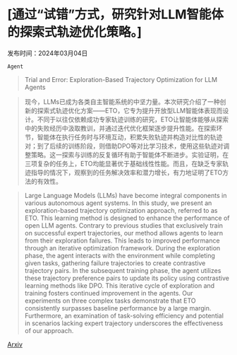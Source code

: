 # [通过“试错”方式，研究针对LLM智能体的探索式轨迹优化策略。]

发布时间：2024年03月04日

`Agent`

> Trial and Error: Exploration-Based Trajectory Optimization for LLM Agents

> 现今，LLMs已成为各类自主智能系统的中坚力量。本次研究介绍了一种创新的探索式轨迹优化方案——ETO，它专为提升开放型LLM智能体表现而设计。不同于以往仅依赖成功专家轨迹训练的研究，ETO让智能体能够从探索中的失败经历中汲取教训，并通过迭代优化框架逐步提升性能。在探索环节，智能体在执行任务时与环境互动，积累失败轨迹并构造对比性的轨迹对；到了后续的训练阶段，则借助DPO等对比学习技术，使用这些轨迹对调整策略。这一探索与训练的反复循环有助于智能体不断进步。实验证明，在三项复杂的任务上，ETO均能显著优于基础线性性能。而且，在缺乏专家轨迹指导的情况下，观察到的任务解决效率和潜力增长，有力地证明了ETO方法的有效性。

> Large Language Models (LLMs) have become integral components in various autonomous agent systems. In this study, we present an exploration-based trajectory optimization approach, referred to as ETO. This learning method is designed to enhance the performance of open LLM agents. Contrary to previous studies that exclusively train on successful expert trajectories, our method allows agents to learn from their exploration failures. This leads to improved performance through an iterative optimization framework. During the exploration phase, the agent interacts with the environment while completing given tasks, gathering failure trajectories to create contrastive trajectory pairs. In the subsequent training phase, the agent utilizes these trajectory preference pairs to update its policy using contrastive learning methods like DPO. This iterative cycle of exploration and training fosters continued improvement in the agents. Our experiments on three complex tasks demonstrate that ETO consistently surpasses baseline performance by a large margin. Furthermore, an examination of task-solving efficiency and potential in scenarios lacking expert trajectory underscores the effectiveness of our approach.

[Arxiv](https://arxiv.org/abs/2403.02502)